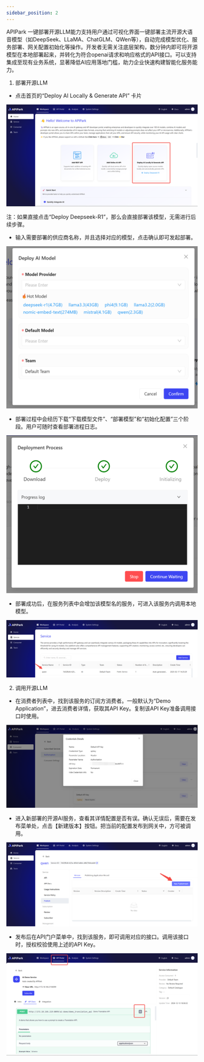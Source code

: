 ```yaml
---
sidebar_position: 2
---
```


APIPark 一键部署开源LLM能力支持用户通过可视化界面一键部署主流开源大语音模型（如DeepSeek、LLaMA、ChatGLM、QWen等），自动完成模型优化、服务部署、网关配置初始化等操作。开发者无需关注底层架构，数分钟内即可将开源模型在本地部署起来，并转化为符合openai请求和响应格式的API接口。可以支持集成至现有业务系统，显著降低AI应用落地门槛，助力企业快速构建智能化服务能力。

1. 部署开源LLM
- 点击首页的“Deploy AI Locally & Generate API” 卡片

![](images/2025-02-20/d781b0c7e29dad3fdfc5d682edd6fc716b44902b2f0cac955eefd5207fec4df4.png)  

注：如果直接点击“Deploy Deepseek-R1”，那么会直接部署该模型，无需进行后续步骤。

- 输入需要部署的供应商名称，并且选择对应的模型，点击确认即可发起部署。

![](images/2025-02-20/6bbe015b53401a8caf320ef1736c5b654928b400c16de678e4410f4bc69d688d.png)  

- 部署过程中会经历下载“下载模型文件”、“部署模型”和“初始化配置”三个阶段。用户可随时查看部署进程日志。

![](images/2025-02-20/c0e8ed166a5f53f59c369b0aac8b7d0de3dee2d373ae367f81b25a1183636b6d.png)  

- 部署成功后，在服务列表中会增加该模型名的服务，可进入该服务内调用本地模型。

![](images/2025-02-20/de820c8c7b55c8b54573bff189623e226e5d512fd6d04970566654543646c2dd.png)  


2. 调用开源LLM
- 在消费者列表中，找到该服务的订阅方消费者。一般默认为“Demo Application”，进去消费者详情，获取其API Key。复制该API Key准备调用接口时使用。

![](images/2025-02-20/5adbcc3aef38b81892b62717094b15aedd7e80ad21aa43bd2c5d6339d1f2e0c7.png)  

- 进入新部署的开源AI服务，查看其详情配置是否有误。确认无误后，需要在发布菜单处，点击【新建版本】按钮。把当前的配置发布到网关中，方可被调用。

![](images/2025-02-20/372514bf3937dfd99e1187892adf0564d130749b74f5baa093197920f706b4b6.png)  

- 发布后在API门户菜单中，找到该服务，即可调用对应的接口。调用该接口时，授权校验使用上述的API Key。

![](images/2025-02-20/0ed1159fa0950098bf35d1dea19884d115fa9cb420539a900813ff1bfba3ac10.png)  
